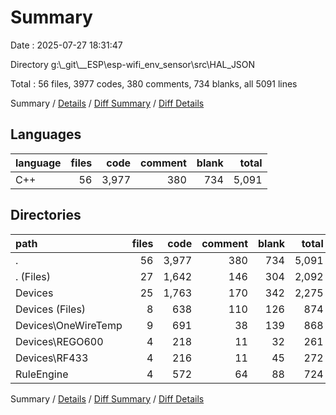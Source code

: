 # Summary

Date : 2025-07-27 18:31:47

Directory g:\\_git\\__ESP\\esp-wifi_env_sensor\\src\\HAL_JSON

Total : 56 files,  3977 codes, 380 comments, 734 blanks, all 5091 lines

Summary / [Details](details.md) / [Diff Summary](diff.md) / [Diff Details](diff-details.md)

## Languages
| language | files | code | comment | blank | total |
| :--- | ---: | ---: | ---: | ---: | ---: |
| C++ | 56 | 3,977 | 380 | 734 | 5,091 |

## Directories
| path | files | code | comment | blank | total |
| :--- | ---: | ---: | ---: | ---: | ---: |
| . | 56 | 3,977 | 380 | 734 | 5,091 |
| . (Files) | 27 | 1,642 | 146 | 304 | 2,092 |
| Devices | 25 | 1,763 | 170 | 342 | 2,275 |
| Devices (Files) | 8 | 638 | 110 | 126 | 874 |
| Devices\\OneWireTemp | 9 | 691 | 38 | 139 | 868 |
| Devices\\REGO600 | 4 | 218 | 11 | 32 | 261 |
| Devices\\RF433 | 4 | 216 | 11 | 45 | 272 |
| RuleEngine | 4 | 572 | 64 | 88 | 724 |

Summary / [Details](details.md) / [Diff Summary](diff.md) / [Diff Details](diff-details.md)